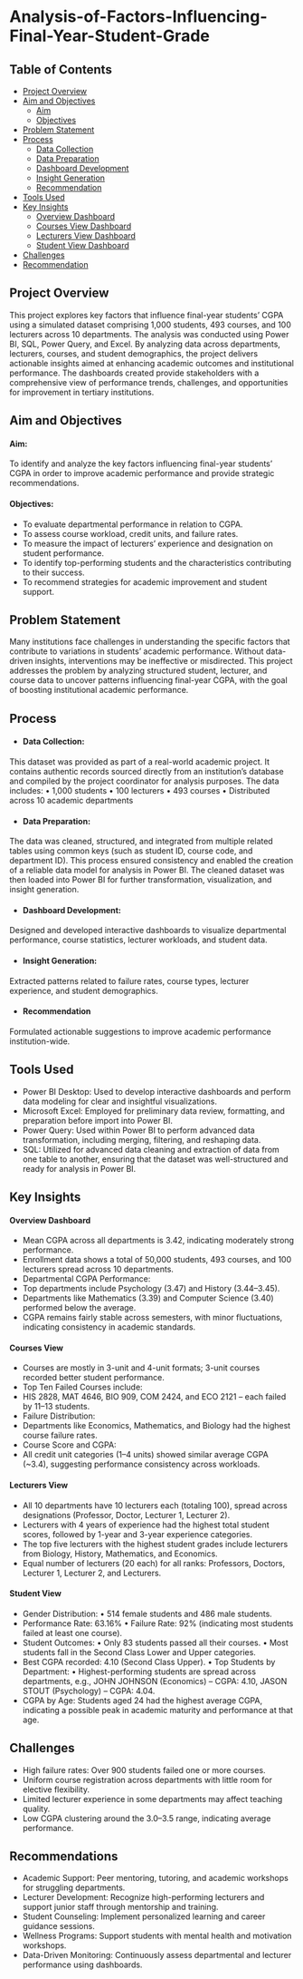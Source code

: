 # Analysis-of-Factors-Influencing-Final-Year-Student-Grade
## Table of Contents
- [Project Overview](#project-overview)
- [Aim and Objectives](#aim-and-objectives)
  - [Aim](#aim)
  - [Objectives](#objectives)
- [Problem Statement](#problem-statement)
- [Process](#process)
  - [Data Collection](#data-collection)
  - [Data Preparation](#data-preparation)
  - [Dashboard Development](#dashboard-development)
  - [Insight Generation](#insight-generation)
  - [Recommendation](#recommendation)
- [Tools Used](#tools-used)
- [Key Insights](#key-insights)
  - [Overview Dashboard](#overview-dashboard)
  - [Courses View Dashboard](#courses-view)
  - [Lecturers View Dashboard](#lecturers-view)
  - [Student View Dashboard](#student-view)
- [Challenges](#challenges)
- [Recommendation](#recommendation)
## Project Overview
This project explores key factors that influence final-year students’ CGPA using a simulated dataset comprising 1,000 students, 493 courses, and 100 lecturers across 10 departments. The analysis was conducted using Power BI, SQL, Power Query, and Excel.
By analyzing data across departments, lecturers, courses, and student demographics, the project delivers actionable insights aimed at enhancing academic outcomes and institutional performance. The dashboards created provide stakeholders with a comprehensive view of performance trends, challenges, and opportunities for improvement in tertiary institutions.
## Aim and Objectives
#### Aim:
To identify and analyze the key factors influencing final-year students’ CGPA in order to improve academic performance and provide strategic recommendations.
#### Objectives:
- To evaluate departmental performance in relation to CGPA.
- To assess course workload, credit units, and failure rates.
- To measure the impact of lecturers’ experience and designation on student performance.
- To identify top-performing students and the characteristics contributing to their success.
- To recommend strategies for academic improvement and student support.
## Problem Statement
Many institutions face challenges in understanding the specific factors that contribute to variations in students’ academic performance. Without data-driven insights, interventions may be ineffective or misdirected. This project addresses the problem by analyzing structured student, lecturer, and course data to uncover patterns influencing final-year CGPA, with the goal of boosting institutional academic performance.
## Process
 - #### Data Collection:  
This dataset was provided as part of a real-world academic project. It contains authentic records sourced directly from an institution’s database and compiled by the project coordinator for analysis purposes.
The data includes:
	•	1,000 students
	•	100 lecturers
	•	493 courses
	•	Distributed across 10 academic departments
- #### Data Preparation:
The data was cleaned, structured, and integrated from multiple related tables using common keys (such as student ID, course code, and department ID). This process ensured consistency and enabled the creation of a reliable data model for analysis in Power BI. The cleaned dataset was then loaded into Power BI for further transformation, visualization, and insight generation.
- #### Dashboard Development:
Designed and developed interactive dashboards to visualize departmental performance, course statistics, lecturer workloads, and student data. 
- #### Insight Generation:
Extracted patterns related to failure rates, course types, lecturer experience, and student demographics.
- #### Recommendation
Formulated actionable suggestions to improve academic performance institution-wide.
## Tools Used 
- Power BI Desktop: Used to develop interactive dashboards and perform data modeling for clear and insightful visualizations.
- Microsoft Excel:  Employed for preliminary data review, formatting, and preparation before import into Power BI.
- Power Query: Used within Power BI to perform advanced data transformation, including merging, filtering, and reshaping data.
- SQL: Utilized for advanced data cleaning and extraction of data from one table to another, ensuring that the dataset was well-structured and ready for analysis in Power BI.
##  Key Insights
#### Overview Dashboard
- Mean CGPA across all departments is 3.42, indicating moderately strong performance.
- Enrollment data shows a total of 50,000 students, 493 courses, and 100 lecturers spread across 10 departments.
- Departmental CGPA Performance:
- Top departments include Psychology (3.47) and History (3.44–3.45).
- Departments like Mathematics (3.39) and Computer Science (3.40) performed below the average.
- CGPA remains fairly stable across semesters, with minor fluctuations, indicating consistency in academic standards.
#### Courses View 
- Courses are mostly in 3-unit and 4-unit formats; 3-unit courses recorded better student performance.
- Top Ten Failed Courses include:
- HIS 2828, MAT 4646, BIO 909, COM 2424, and ECO 2121 – each failed by 11–13 students.
- Failure Distribution:
- Departments like Economics, Mathematics, and Biology had the highest course failure rates.
- Course Score and CGPA:
- All credit unit categories (1–4 units) showed similar average CGPA (~3.4), suggesting performance consistency across workloads.
#### Lecturers View
- All 10 departments have 10 lecturers each (totaling 100), spread across designations (Professor, Doctor, Lecturer 1, Lecturer 2).
- Lecturers with 4 years of experience had the highest total student scores, followed by 1-year and 3-year experience categories.
- The top five lecturers with the highest student grades include lecturers from Biology, History, Mathematics, and Economics.
- Equal number of lecturers (20 each) for all ranks: Professors, Doctors, Lecturer 1, Lecturer 2, and Lecturers.
#### Student View
- Gender Distribution:
	•	514 female students and 486 male students.
- Performance Rate: 63.16%
	•	Failure Rate: 92% (indicating most students failed at least one course).
- Student Outcomes:
	•	Only 83 students passed all their courses.
	•	Most students fall in the Second Class Lower and Upper categories.
- Best CGPA recorded: 4.10 (Second Class Upper).
	•	Top Students by Department:
	•	Highest-performing students are spread across departments, e.g., JOHN JOHNSON (Economics) – CGPA: 4.10, JASON STOUT (Psychology) – CGPA: 4.04.
- CGPA by Age:
Students aged 24 had the highest average CGPA, indicating a possible peak in academic maturity and performance at that age.
## Challenges
- High failure rates: Over 900 students failed one or more courses.
- Uniform course registration across departments with little room for elective flexibility.
- Limited lecturer experience in some departments may affect teaching quality.
- Low CGPA clustering around the 3.0–3.5 range, indicating average performance.
## Recommendations
- Academic Support: Peer mentoring, tutoring, and academic workshops for struggling departments.
- Lecturer Development: Recognize high-performing lecturers and support junior staff through mentorship and training.
- Student Counseling: Implement personalized learning and career guidance sessions.
- Wellness Programs: Support students with mental health and motivation workshops.
- Data-Driven Monitoring: Continuously assess departmental and lecturer performance using dashboards.
